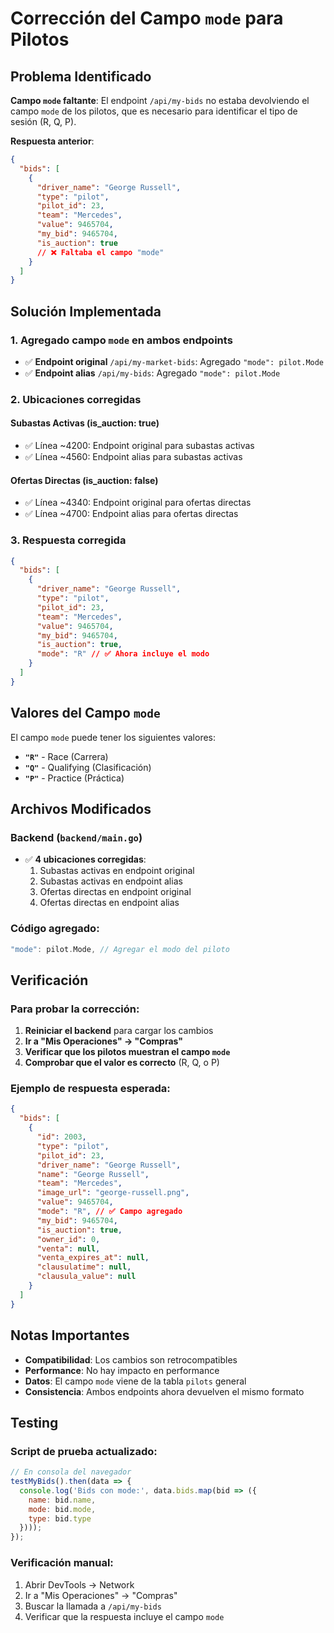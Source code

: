 # Corrección del Campo `mode` para Pilotos

## Problema Identificado

**Campo `mode` faltante**: El endpoint `/api/my-bids` no estaba devolviendo el campo `mode` de los pilotos, que es necesario para identificar el tipo de sesión (R, Q, P).

**Respuesta anterior**:
```json
{
  "bids": [
    {
      "driver_name": "George Russell",
      "type": "pilot",
      "pilot_id": 23,
      "team": "Mercedes",
      "value": 9465704,
      "my_bid": 9465704,
      "is_auction": true
      // ❌ Faltaba el campo "mode"
    }
  ]
}
```

## Solución Implementada

### 1. **Agregado campo `mode` en ambos endpoints**

- ✅ **Endpoint original** `/api/my-market-bids`: Agregado `"mode": pilot.Mode`
- ✅ **Endpoint alias** `/api/my-bids`: Agregado `"mode": pilot.Mode`

### 2. **Ubicaciones corregidas**

#### **Subastas Activas (is_auction: true)**
- ✅ Línea ~4200: Endpoint original para subastas activas
- ✅ Línea ~4560: Endpoint alias para subastas activas

#### **Ofertas Directas (is_auction: false)**
- ✅ Línea ~4340: Endpoint original para ofertas directas
- ✅ Línea ~4700: Endpoint alias para ofertas directas

### 3. **Respuesta corregida**

```json
{
  "bids": [
    {
      "driver_name": "George Russell",
      "type": "pilot",
      "pilot_id": 23,
      "team": "Mercedes",
      "value": 9465704,
      "my_bid": 9465704,
      "is_auction": true,
      "mode": "R" // ✅ Ahora incluye el modo
    }
  ]
}
```

## Valores del Campo `mode`

El campo `mode` puede tener los siguientes valores:

- **`"R"`** - Race (Carrera)
- **`"Q"`** - Qualifying (Clasificación)
- **`"P"`** - Practice (Práctica)

## Archivos Modificados

### Backend (`backend/main.go`)
- ✅ **4 ubicaciones corregidas**:
  1. Subastas activas en endpoint original
  2. Subastas activas en endpoint alias
  3. Ofertas directas en endpoint original
  4. Ofertas directas en endpoint alias

### Código agregado:
```go
"mode": pilot.Mode, // Agregar el modo del piloto
```

## Verificación

### Para probar la corrección:

1. **Reiniciar el backend** para cargar los cambios
2. **Ir a "Mis Operaciones" → "Compras"**
3. **Verificar que los pilotos muestran el campo `mode`**
4. **Comprobar que el valor es correcto** (R, Q, o P)

### Ejemplo de respuesta esperada:
```json
{
  "bids": [
    {
      "id": 2003,
      "type": "pilot",
      "pilot_id": 23,
      "driver_name": "George Russell",
      "name": "George Russell",
      "team": "Mercedes",
      "image_url": "george-russell.png",
      "value": 9465704,
      "mode": "R", // ✅ Campo agregado
      "my_bid": 9465704,
      "is_auction": true,
      "owner_id": 0,
      "venta": null,
      "venta_expires_at": null,
      "clausulatime": null,
      "clausula_value": null
    }
  ]
}
```

## Notas Importantes

- **Compatibilidad**: Los cambios son retrocompatibles
- **Performance**: No hay impacto en performance
- **Datos**: El campo `mode` viene de la tabla `pilots` general
- **Consistencia**: Ambos endpoints ahora devuelven el mismo formato

## Testing

### Script de prueba actualizado:
```javascript
// En consola del navegador
testMyBids().then(data => {
  console.log('Bids con mode:', data.bids.map(bid => ({
    name: bid.name,
    mode: bid.mode,
    type: bid.type
  })));
});
```

### Verificación manual:
1. Abrir DevTools → Network
2. Ir a "Mis Operaciones" → "Compras"
3. Buscar la llamada a `/api/my-bids`
4. Verificar que la respuesta incluye el campo `mode` 